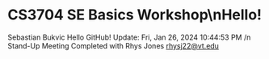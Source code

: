 # CS3704 SE Basics Workshop\nHello!
Sebastian Bukvic
Hello GitHub!
 Update: Fri, Jan 26, 2024 10:44:53 PM
/n
Stand-Up Meeting Completed with Rhys Jones rhysj22@vt.edu
